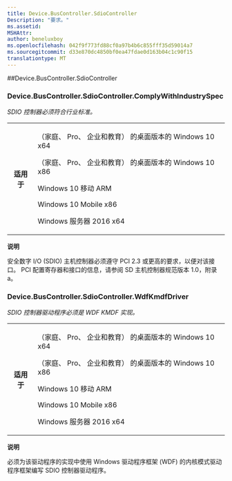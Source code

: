 ```yaml
---
title: Device.BusController.SdioController
Description: "要求。"
ms.assetid: 
MSHAttr: 
author: beneluxboy
ms.openlocfilehash: 042f9f773fd88cf0a97b4b6c855fff35d59014a7
ms.sourcegitcommit: d33e870dc4850bf0ea47fdae0d163b04c1c90f15
translationtype: MT
---
```

<!--
# Device.BusController.SdioController
 - [Device.BusController.SdioController](#device.buscontroller.sdiocontroller)
-->

<a name="device.buscontroller.sdiocontroller"></a>
##Device.BusController.SdioController

### <a name="devicebuscontrollersdiocontrollercomplywithindustryspec"></a>Device.BusController.SdioController.ComplyWithIndustrySpec

*SDIO 控制器必须符合行业标准。*

<table>
<tr>
<th>适用于</th>
<td>
<p>（家庭、 Pro、 企业和教育） 的桌面版本的 Windows 10 x64</p>
<p>（家庭、 Pro、 企业和教育） 的桌面版本的 Windows 10 x86</p>
<p>Windows 10 移动 ARM</p>
<p>Windows 10 Mobile x86</p>
<p>Windows 服务器 2016 x64</p>
</td></tr></table>

**说明**

安全数字 I/O (SDIO) 主机控制器必须遵守 PCI 2.3 或更高的要求，以便对该接口。 PCI 配置寄存器和接口的信息，请参阅 SD 主机控制器规范版本 1.0，附录 a。

### <a name="devicebuscontrollersdiocontrollerwdfkmdfdriver"></a>Device.BusController.SdioController.WdfKmdfDriver

*SDIO 控制器驱动程序必须是 WDF KMDF 实现。*

<table>
<tr>
<th>适用于</th>
<td>
<p>（家庭、 Pro、 企业和教育） 的桌面版本的 Windows 10 x64</p>
<p>（家庭、 Pro、 企业和教育） 的桌面版本的 Windows 10 x86</p>
<p>Windows 10 移动 ARM</p>
<p>Windows 10 Mobile x86</p>
<p>Windows 服务器 2016 x64</p>
</td></tr></table>

**说明**

必须为该驱动程序的实现中使用 Windows 驱动程序框架 (WDF) 的内核模式驱动程序框架编写 SDIO 控制器驱动程序。

